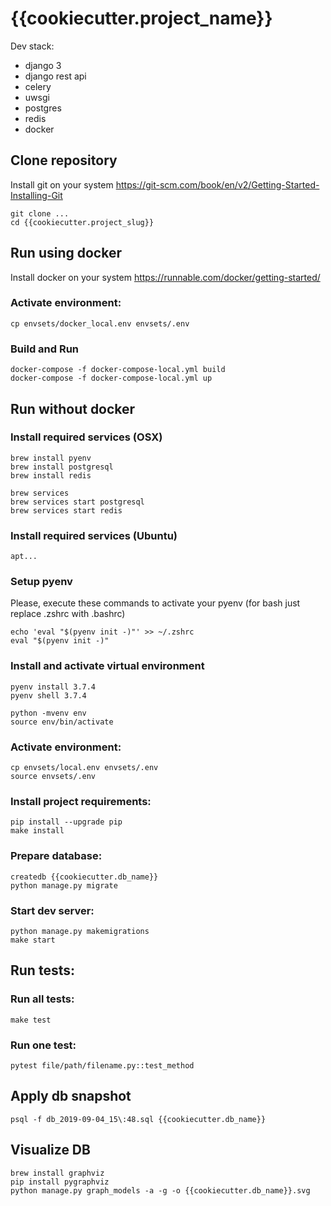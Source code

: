 # {{cookiecutter.project_name}}

Dev stack:
* django 3
* django rest api
* celery
* uwsgi
* postgres
* redis
* docker

## Clone repository

Install git on your system https://git-scm.com/book/en/v2/Getting-Started-Installing-Git

```
git clone ...
cd {{cookiecutter.project_slug}}
```

## Run using docker

Install docker on your system https://runnable.com/docker/getting-started/

### Activate environment:

```
cp envsets/docker_local.env envsets/.env
```

### Build and Run

```
docker-compose -f docker-compose-local.yml build
docker-compose -f docker-compose-local.yml up
```

## Run without docker

### Install required services (OSX)

```
brew install pyenv
brew install postgresql
brew install redis

brew services
brew services start postgresql
brew services start redis
```

### Install required services (Ubuntu)

```
apt...
```

### Setup pyenv

Please, execute these commands to activate your pyenv (for bash just replace .zshrc with .bashrc)

```
echo 'eval "$(pyenv init -)"' >> ~/.zshrc
eval "$(pyenv init -)"
```

### Install and activate virtual environment

```
pyenv install 3.7.4
pyenv shell 3.7.4

python -mvenv env
source env/bin/activate
```

### Activate environment:

```
cp envsets/local.env envsets/.env
source envsets/.env
```

### Install project requirements:

```
pip install --upgrade pip
make install
```

### Prepare database:

```
createdb {{cookiecutter.db_name}}
python manage.py migrate
```

### Start dev server:

```
python manage.py makemigrations
make start
```

## Run tests:

### Run all tests:

```
make test
```

### Run one test:

```
pytest file/path/filename.py::test_method
```

## Apply db snapshot

```
psql -f db_2019-09-04_15\:48.sql {{cookiecutter.db_name}}
```

## Visualize DB

```
brew install graphviz
pip install pygraphviz
python manage.py graph_models -a -g -o {{cookiecutter.db_name}}.svg
```

